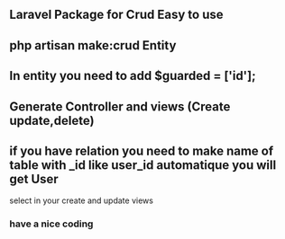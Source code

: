 ## Laravel Package for Crud Easy to use 
## php artisan make:crud Entity

## In entity you need to add $guarded = ['id'];

## Generate Controller and views (Create update,delete)

## if you have relation you need to make name of table with _id   like user_id automatique you will get User 
select in your create and update views

### have a nice coding 



